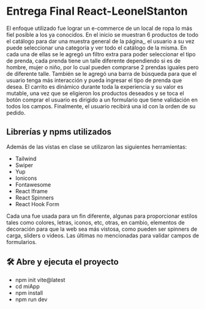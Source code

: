 # Entrega Final React-LeonelStanton

El enfoque utilizado fue lograr un e-commerce de un local de ropa lo más fiel posible a los ya conocidos. En el inicio se muestran 6 productos de todo el catálogo para dar una muestra general de la página,, el usuario a su vez puede seleccionar una categoría y ver todo el catálogo de la misma. En cada una de ellas se le agregó un filtro extra para poder seleccionar el tipo de prenda, cada prenda tiene un talle diferente dependiendo si es de hombre, mujer o niño, por lo cual pueden comprarse 2 prendas iguales pero de diferente talle. 
También se le agregó una barra de búsqueda para que el usuario tenga más interacción y pueda ingresar el tipo de prenda que desea.
El carrito es dinámico durante toda la experiencia y su valor es mutable, una vez que se eligieron los productos deseados y se toca el botón comprar el usuario es dirigido a un formulario que tiene validación en todos los campos. Finalmente, el usuario recibirá una id con la orden de su pedido.


## Librerías y npms utilizados

 Además de las vistas en clase se utilizaron las siguientes herramientas:

* Tailwind
* Swiper
* Yup
* Ionicons
* Fontawesome
* React Iframe
* React Spinners
* React Hook Form

Cada una fue usada para un fin diferente, algunas para proporcionar estilos tales como colores, letras, iconos, etc, otras, en cambio, elementos de decoración para que la web sea más vistosa, como pueden ser spinners de carga, sliders o videos. Las últimas no mencionadas para validar campos de formularios.

## 🛠️ Abre y ejecuta el proyecto

- npm init vite@latest
- cd miApp
- npm install
- npm run dev
